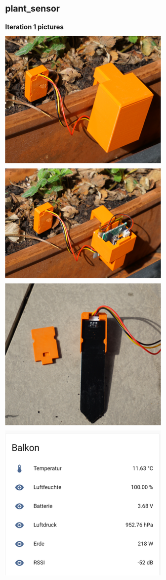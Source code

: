 # plant_sensor
## Iteration 1 pictures
![closed sensor](./images/sensor_closed.JPG "Closed Sensor")

![open sensor](./images/sensor_open.JPG "open Sensor")

![moisture sensor](./images/moisture_sensor.JPG "<moisture sensor")

![homeassistant](./images/homeassistant.png "Homeassistant integration")

